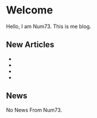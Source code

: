 # Welcome

Hello, I am Num73. This is me blog.

## New Articles

- <a href="Chapter-1-Introduction-to-Consistency-and-Coherence.md"></a>
- <a href="cxlnote.topic"></a>
- <a href="CXL-feature.md"></a>
- <a href="Pond-CXL-Based-Memory-Pooling-Systems-for-Cloud-Platforms.md"></a>

## News

No News From Num73.